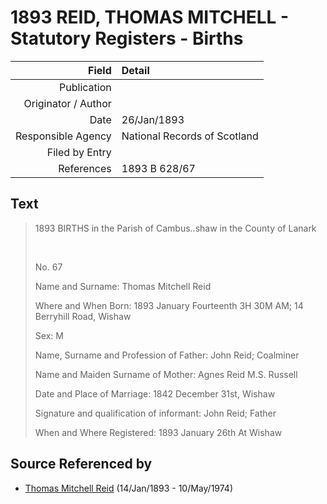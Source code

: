 ﻿---
layout: page
permalink: /sources/s23502258
---

# 1893 REID, THOMAS MITCHELL - Statutory Registers - Births

Field | Detail
---:|:---
Publication | 
Originator / Author | 
Date | 26/Jan/1893
Responsible Agency | National Records of Scotland
Filed by Entry | 
References | 1893 B 628/67

## Text

> 1893 BIRTHS in the Parish of Cambus..shaw in the County of Lanark
>
> <br/>
>
> No. 67
>
> Name and Surname: Thomas Mitchell Reid
>
> Where and When Born: 1893 January Fourteenth 3H 30M AM; 14 Berryhill Road, Wishaw
>
> Sex: M
>
> Name, Surname and Profession of Father: John Reid; Coalminer
>
> Name and Maiden Surname of Mother: Agnes Reid M.S. Russell
>
> Date and Place of Marriage: 1842 December 31st, Wishaw
>
> Signature and qualification of informant: John Reid; Father
>
> When and Where Registered: 1893 January 26th At Wishaw
>

## Source Referenced by

* [Thomas Mitchell Reid](../people/@2617088@-thomas-mitchell-reid-b1893-1-14-d1974-5-10.md) (14/Jan/1893 - 10/May/1974)
